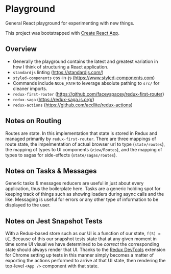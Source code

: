 
# Playground

General React playground for experimenting with new things.

This project was bootstrapped with [Create React App](https://github.com/facebookincubator/create-react-app).

## Overview

* Generally the playground contains the latest and greatest variation in how I think of structuring a React application.
* `standardjs` linting (https://standardjs.com/)
* `styled-components` css-in-js (https://www.styled-components.com)
* Commands include `NODE_PATH` to leverage absolute pathing to `src/` for cleaner imports.
* `redux-first-router` (https://github.com/faceyspacey/redux-first-router)
* `redux-saga` (https://redux-saga.js.org/)
* `redux-actions` (https://github.com/acdlite/redux-actions)

## Notes on Routing

Routes are state. In this implementation that state is stored in Redux and managed primarily by `redux-first-router`. There are three mappings of route state, the impelmentation of actual browser url to type (`state/routes`), the mapping of types to UI components (`view/Routes`), and the mapping of types to sagas for side-effects (`state/sagas/routes`).

## Notes on Tasks & Messages

Generic tasks & messages reducers are useful in just about every application, thus the boilerplate here. Tasks are a generic holding spot for keeping track of things such as showing loaders during async calls and the like. Messaging is useful for errors or any other type of information to be displayed to the user.

## Notes on Jest Snapshot Tests

With a Redux-based store such as our UI is a function of our state, `f(S) = UI`. Because of this our snapshot tests state that at any given moment in time some UI visual we have determined to be *correct* the corresponding state should always render that UI. Thanks to the [Redux DevTools](https://chrome.google.com/webstore/detail/redux-devtools/lmhkpmbekcpmknklioeibfkpmmfibljd?hl=en) extension for Chrome setting up tests in this manner simply becomes a matter of exporting the actions performed to arrive at that UI state, then rendering the top-level `<App />` component with that state.
